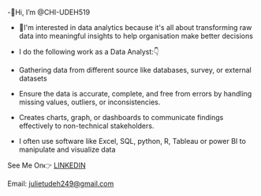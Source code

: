 -👋Hi, I’m @CHI-UDEH519


- 👀I'm interested in data analytics because it's all about transforming raw data into meaningful insights to help organisation make better decisions


- I do the following work as a Data Analyst:👇 
- Gathering data from different source like databases, survey, or external datasets
- Ensure the data is accurate, complete, and free from errors by handling missing values, outliers, or inconsistencies. 
- Creates charts, graph, or dashboards to communicate findings effectively to non-technical stakeholders.
- I often use software like Excel, SQL, python, R, Tableau or power BI to manipulate and visualize data


See Me On👉 [LINKEDIN](https://www.linkedin.com/in/chinenye-juliet-udeh-62a301217?utm_source=share&utm_campaign=share_via&utm_content=profile&utm_medium=android_app) 

Email: julietudeh249@gmail.com
